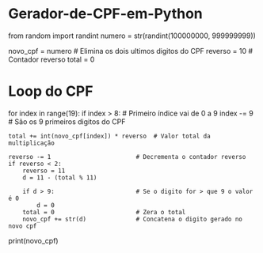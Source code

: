 # Gerador-de-CPF-em-Python

from random import randint
numero = str(randint(100000000, 999999999))

novo_cpf = numero                   # Elimina os dois ultimos digitos do CPF
reverso = 10                            # Contador reverso
total = 0

# Loop do CPF
for index in range(19):
    if index > 8:                       # Primeiro índice vai de 0 a 9
        index -= 9                      # São os 9 primeiros digitos do CPF

    total += int(novo_cpf[index]) * reverso  # Valor total da multiplicação

    reverso -= 1                        # Decrementa o contador reverso
    if reverso < 2:
        reverso = 11
        d = 11 - (total % 11)

        if d > 9:                       # Se o digito for > que 9 o valor é 0
            d = 0
        total = 0                       # Zera o total
        novo_cpf += str(d)              # Concatena o digito gerado no novo cpf

print(novo_cpf)
